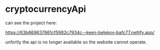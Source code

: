 # cryptocurrencyApi

can see the project here:

https://63b669637861cf5982c7934c--keen-belekoy-bafc77.netlify.app/

unfortly the api is no longer available so the website cannot operate. 
